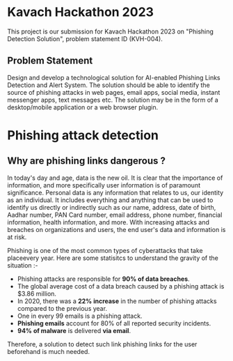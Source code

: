 # Kavach Hackathon 2023
This project is our submission for Kavach Hackathon 2023 on "Phishing Detection Solution", problem statement ID (KVH-004).<br />

## Problem Statement 
Design and develop a technological solution for AI-enabled Phishing Links Detection and Alert System. The solution should be able to identify the source of phishing attacks in web pages, email apps, social media, instant messenger apps, text messages etc. The solution may be in the form of a desktop/mobile application or a web browser plugin.

# Phishing attack detection
## Why are phishing links dangerous ?

In today's day and age, data is the new oil. It is clear that the importance of information, and more specifically user information is of paramount significance. Personal data is any information that relates to us, our identity as an individual. It includes everything and anything that can be used to identify us directly or indirectly such as our name, address, date of birth, Aadhar number, PAN Card number, email address, phone number, financial information, health information, and more. With increasing attacks and breaches on organizations and users, the end user's data and information is at risk.

Phishing is one of the most common types of cyberattacks that take placeevery year. Here are some statisitcs to understand the gravity of the situation :- <br />
- Phishing attacks are responsible for **90% of data breaches**.
- The global average cost of a data breach caused by a phishing attack is $3.86 million. 
- In 2020, there was a **22% increase** in the number of phishing attacks compared to the previous year.
- One in every 99 emails is a phishing attack. 
- **Phishing emails** account for 80% of all reported security incidents.
- **94% of malware** is delivered **via email**.

Therefore, a solution to detect such link phishing links for the user beforehand is much needed.
